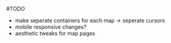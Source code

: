 #TODO
- make seperate containers for each map -> seperate cursors
- mobile responsive changes?
- aesthetic tweaks for map pages
